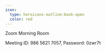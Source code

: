 ```yaml
---
icon:
  type: heroicons-outline:book-open
  color: red
---   
```


Zoom Morning Room

Meeting ID: 986 5621 7057, Password: 0zwr7t
